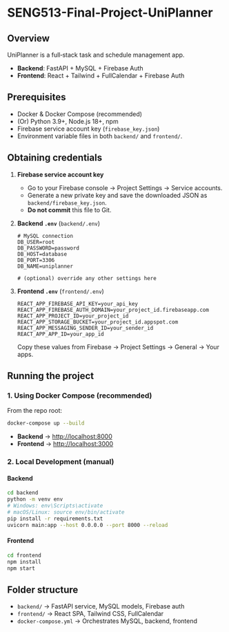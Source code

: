 # SENG513-Final-Project-UniPlanner

## Overview

UniPlanner is a full‑stack task and schedule management app.  
- **Backend**: FastAPI + MySQL + Firebase Auth  
- **Frontend**: React + Tailwind + FullCalendar + Firebase Auth  

## Prerequisites

- Docker & Docker Compose (recommended)  
- (Or) Python 3.9+, Node.js 18+, npm  
- Firebase service account key (`firebase_key.json`)  
- Environment variable files in both `backend/` and `frontend/`.

## Obtaining credentials

1. **Firebase service account key**  
   - Go to your Firebase console → Project Settings → Service accounts.  
   - Generate a new private key and save the downloaded JSON as  
     `backend/firebase_key.json`.  
   - **Do not commit** this file to Git.

2. **Backend `.env`** (`backend/.env`)  
   ```dotenv
   # MySQL connection
   DB_USER=root
   DB_PASSWORD=password
   DB_HOST=database
   DB_PORT=3306
   DB_NAME=uniplanner

   # (optional) override any other settings here
   ```

3. **Frontend `.env`** (`frontend/.env`)  
   ```dotenv
   REACT_APP_FIREBASE_API_KEY=your_api_key
   REACT_APP_FIREBASE_AUTH_DOMAIN=your_project_id.firebaseapp.com
   REACT_APP_PROJECT_ID=your_project_id
   REACT_APP_STORAGE_BUCKET=your_project_id.appspot.com
   REACT_APP_MESSAGING_SENDER_ID=your_sender_id
   REACT_APP_APP_ID=your_app_id
   ```
   Copy these values from Firebase → Project Settings → General → Your apps.

## Running the project

### 1. Using Docker Compose (recommended)
From the repo root:
```bash
docker-compose up --build
```

- **Backend** → [http://localhost:8000](http://localhost:8000)  
- **Frontend** → [http://localhost:3000](http://localhost:3000)

### 2. Local Development (manual)

#### Backend
```bash
cd backend
python -m venv env
# Windows: env\Scripts\activate
# macOS/Linux: source env/bin/activate
pip install -r requirements.txt
uvicorn main:app --host 0.0.0.0 --port 8000 --reload
```

#### Frontend
```bash
cd frontend
npm install
npm start
```

## Folder structure

- `backend/` → FastAPI service, MySQL models, Firebase auth  
- `frontend/` → React SPA, Tailwind CSS, FullCalendar  
- `docker-compose.yml` → Orchestrates MySQL, backend, frontend